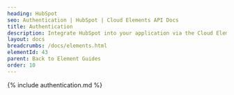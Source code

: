 ```yaml
---
heading: HubSpot
seo: Authentication | HubSpot | Cloud Elements API Docs
title: Authentication
description: Integrate HubSpot into your application via the Cloud Elements APIs.
layout: docs
breadcrumbs: /docs/elements.html
elementId: 43
parent: Back to Element Guides
order: 10
---
```


{% include authentication.md %}
